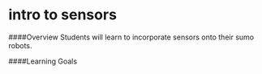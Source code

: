 # intro to sensors

####Overview
Students will learn to incorporate sensors onto their sumo robots. 

####Learning Goals
